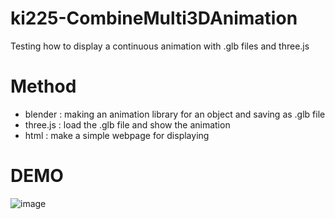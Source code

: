 # ki225-CombineMulti3DAnimation
Testing how to display a continuous animation with .glb files and three.js

# Method
- blender : making an animation library for an object and saving as .glb file
- three.js : load the .glb file and show the animation
- html : make a simple webpage for displaying

# DEMO
![image](https://github.com/ki225/ki225-CombineMulti3DAnimation/blob/20240127kikiMBP/demo.jpg?raw=true)
